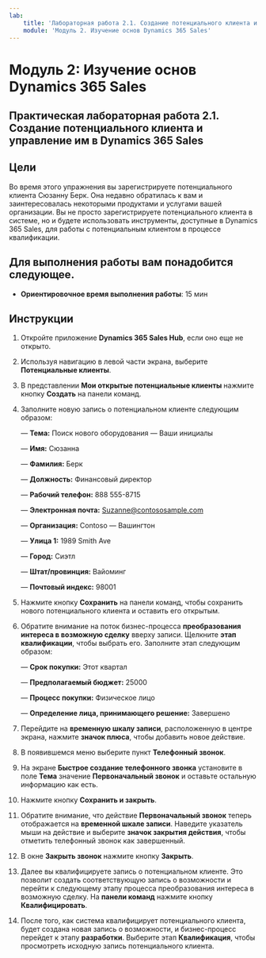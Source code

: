 ```yaml
---
lab:
    title: 'Лабораторная работа 2.1. Создание потенциального клиента и управление им в Dynamics 365 Sales'
    module: 'Модуль 2. Изучение основ Dynamics 365 Sales'
---
```


Модуль 2: Изучение основ Dynamics 365 Sales
========================

## Практическая лабораторная работа 2.1. Создание потенциального клиента и управление им в Dynamics 365 Sales

## Цели

Во время этого упражнения вы зарегистрируете потенциального клиента Сюзанну Берк. Она недавно обратилась к вам и заинтересовалась некоторыми продуктами и услугами вашей организации. Вы не просто зарегистрируете потенциального клиента в системе, но и будете использовать инструменты, доступные в Dynamics 365 Sales, для работы с потенциальным клиентом в процессе квалификации.


## Для выполнения работы вам понадобится следующее.

  - **Ориентировочное время выполнения работы**: 15 мин

## Инструкции

1. Откройте приложение **Dynamics 365 Sales Hub**, если оно еще не открыто. 

2. Используя навигацию в левой части экрана, выберите **Потенциальные клиенты**. 

3. В представлении **Мои открытые потенциальные клиенты** нажмите кнопку **Создать** на панели команд.

4. Заполните новую запись о потенциальном клиенте следующим образом:

	— **Тема:** Поиск нового оборудования — Ваши инициалы

	— **Имя:** Сюзанна

	— **Фамилия:** Берк

	— **Должность:** Финансовый директор

	— **Рабочий телефон:** 888 555-8715

	— **Электронная почта:** Suzanne@contososample.com

	— **Организация:** Contoso — Вашингтон

	— **Улица 1:** 1989 Smith Ave

	— **Город:** Сиэтл

	— **Штат/провинция:** Вайоминг

	— **Почтовый индекс:** 98001 

5. Нажмите кнопку **Сохранить** на панели команд, чтобы сохранить нового потенциального клиента и оставить его открытым.

6. Обратите внимание на поток бизнес-процесса **преобразования интереса в возможную сделку** вверху записи. Щелкните **этап квалификации**, чтобы выбрать его. Заполните этап следующим образом:

	— **Срок покупки:** Этот квартал

	— **Предполагаемый бюджет:** 25000 

	— **Процесс покупки:** Физическое лицо

	— **Определение лица, принимающего решение:** Завершено

7. Перейдите на **временную шкалу записи**, расположенную в центре экрана, нажмите **значок плюса**, чтобы добавить новое действие. 

8. В появившемся меню выберите пункт **Телефонный звонок**.

9. На экране **Быстрое создание телефонного звонка** установите в поле **Тема** значение **Первоначальный звонок** и оставьте остальную информацию как есть. 

10. Нажмите кнопку **Сохранить и закрыть**.

11. Обратите внимание, что действие **Первоначальный звонок** теперь отображается на **временной шкале записи**. Наведите указатель мыши на действие и выберите **значок закрытия действия**, чтобы отметить телефонный звонок как завершенный. 

12. В окне **Закрыть звонок** нажмите кнопку **Закрыть**. 

13. Далее вы квалифицируете запись о потенциальном клиенте. Это позволит создать соответствующую запись о возможности и перейти к следующему этапу процесса преобразования интереса в возможную сделку. На **панели команд** нажмите кнопку **Квалифицировать**. 

14. После того, как система квалифицирует потенциального клиента, будет создана новая запись о возможности, и бизнес-процесс перейдет к этапу **разработки**. Выберите этап **Квалификация**, чтобы просмотреть исходную запись потенциального клиента. 
